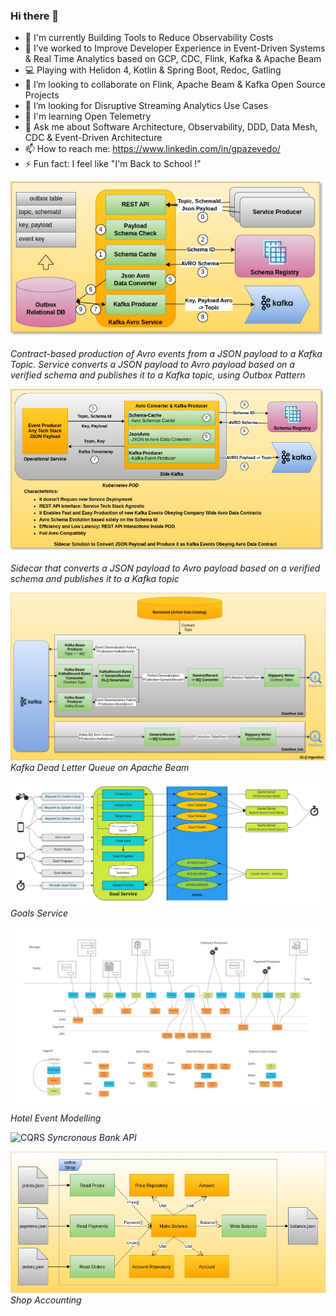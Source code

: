 ### Hi there 👋

- 🔭 I'm currently Building Tools to Reduce Observability Costs
- 🌱 I’ve worked to Improve Developer Experience in Event-Driven Systems & Real Time Analytics based on GCP, CDC, Flink, Kafka & Apache Beam
- 💻 Playing with Helidon 4, Kotlin & Spring Boot, Redoc, Gatling
- 👯 I’m looking to collaborate on Flink, Apache Beam & Kafka Open Source Projects
- 🤔 I’m looking for Disruptive Streaming Analytics Use Cases
- 🚀 I'm learning Open Telemetry
- 💬 Ask me about Software Architecture, Observability, DDD, Data Mesh, CDC & Event-Driven Architecture
- 📫 How to reach me: https://www.linkedin.com/in/gpazevedo/
- ⚡ Fun fact: I feel like "I'm Back to School !"

![Kafka Ingestor](./Kafka_Service.png)

*Contract-based production of Avro events from a JSON payload to a Kafka Topic. Service converts a JSON payload to Avro payload based on a verified schema and publishes it to a Kafka topic, using Outbox Pattern*

![Side Kafka](./Side-Kafka-EN.png)

*Sidecar that converts a JSON payload to Avro payload based on a verified schema and publishes it to a Kafka topic*

![Kafka DLQ on Apache Beam](./Beam_Kafka_DLQ.png)
*Kafka Dead Letter Queue on Apache Beam*

![Goals Service](./Goals_Service.jpg)
*Goals Service*

![Event Modelling](./blueprint.jpg)
*Hotel Event Modelling*

![CQRS](https://github.com/gpazevedo/account_api/blob/main/docs/Accounts_API.png)
*Syncronous Bank API*

![ETL Hexagonal](./CoffeeShop_Architecture.png) <br>
*Shop Accounting*
